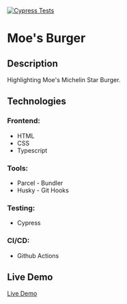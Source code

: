 [![Cypress Tests](https://github.com/bocarw121/moes-burger/actions/workflows/test.yml/badge.svg)](https://github.com/bocarw121/moes-burger/actions/workflows/test.yml)

# Moe's Burger

## Description

Highlighting Moe's Michelin Star Burger.

## Technologies

### Frontend:

- HTML
- CSS
- Typescript

### Tools:

- Parcel - Bundler
- Husky - Git Hooks

### Testing:

- Cypress

### CI/CD:

- Github Actions

## Live Demo

[Live Demo](https://burger-talk.vercel.app/)

